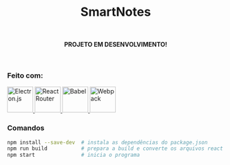 <h1 align="center">SmartNotes</h1>
<br>
<p align="center"><b>PROJETO EM DESENVOLVIMENTO!</b></p>
<br>

### Feito com:
<div align="left">
  <a href="#" style="cursor: default;">
    <img src="https://cdn.jsdelivr.net/gh/devicons/devicon@latest/icons/electron/electron-original.svg" width="60" height="60" title="Electron.js"/>
    <img src="https://cdn.jsdelivr.net/gh/devicons/devicon@latest/icons/reactrouter/reactrouter-original-wordmark.svg" width="60" height="60" title="React Router"/>
    <img src="https://cdn.jsdelivr.net/gh/devicons/devicon@latest/icons/babel/babel-original.svg" width="60" height="60" title="Babel"/>
    <img src="https://cdn.jsdelivr.net/gh/devicons/devicon@latest/icons/webpack/webpack-original.svg" width="60" height="60" title="Webpack"/>
  </a>  
</div>

### Comandos

```bash
npm install --save-dev  # instala as dependências do package.json
npm run build           # prepara a build e converte os arquivos react para js
npm start               # inicia o programa
```
